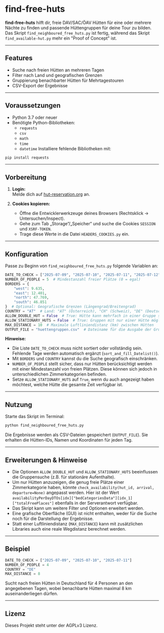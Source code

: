 # find-free-huts

**find-free-huts** hilft dir, freie DAV/SAC/ÖAV Hütten für eine oder mehrere Nächte zu finden und passende Hüttengruppen für deine Tour zu bilden. Das Skript `find_neighboured_free_huts.py` ist fertig, während das Skript `find_available-hut.py` mehr ein "Proof of Concept" ist.

---

## Features

- Suche nach freien Hütten an mehreren Tagen
- Filter nach Land und geografischen Grenzen
- Gruppierung benachbarter Hütten für Mehrtagestouren
- CSV-Export der Ergebnisse

---

## Voraussetzungen

- Python 3.7 oder neuer
- Benötigte Python-Bibliotheken:
  - `requests`
  - `csv`
  - `math`
  - `time`
  - `datetime`
Installiere fehlende Bibliotheken mit:
```bash
pip install requests
```

---

## Vorbereitung

1. **Login:**  
   Melde dich auf [hut-reservation.org](https://www.hut-reservation.org) an.

2. **Cookies kopieren:**  
   - Öffne die Entwicklerwerkzeuge deines Browsers (Rechtsklick → Untersuchen/Inspect).
   - Gehe zum Tab „Storage“/„Speicher“ und suche die Cookies `SESSION` und `XSRF-TOKEN`.
   - Trage diese Werte in die Datei `HEADERS_COOKIES.py` ein.

---

## Konfiguration

Passe zu Beginn von `find_neighboured_free_huts.py` folgende Variablen an:

```python
DATE_TO_CHECK = ["2025-07-09", "2025-07-10", "2025-07-11", "2025-07-12"]  # Deine Wunschdaten (letztes Datum = Abreisetag)
NUMBER_OF_PEOPLE = 5  # Mindestanzahl freier Plätze (0 = egal)
BORDERS = {
    "west": 9.635,
    "east": 12.401,
    "north": 47.769,
    "south": 46.851
}  # Optional: Geografische Grenzen (Längengrad/Breitengrad)
COUNTRY = "AT"  # Land: "AT" (Österreich), "CH" (Schweiz), "DE" (Deutschland)
ALLOW_DOUBLE_HUT = False  # True: Hütte kann mehrfach in einer Gruppe sein
ALLOW_STATIONARY_HUTS = False  # True: Gruppen mit nur einer Hütte möglich
MAX_DISTANCE = 10  # Maximale Luftliniendistanz (km) zwischen Hütten
OUTPUT_FILE = "huettengruppen.csv"  # Dateiname für die Ausgabe der Gruppen
```

**Hinweise:**
- Die Liste `DATE_TO_CHECK` muss nicht sortiert oder vollständig sein. Fehlende Tage werden automatisch ergänzt (`sort_and_fill_Datelist()`).
- Mit `BORDERS` und `COUNTRY` kannst du die Suche geografisch einschränken.
- `NUMBER_OF_PEOPLE` stellt sicher, dass nur Hütten berücksichtigt werden mit einer Mindestanzahl von freien Plätzen. Diese können sich jedoch in unterschiedlichen Zimmerkategorien befinden. 
- Setze `ALLOW_STATIONARY_HUTS` auf `True`, wenn du auch angezeigt haben möchtest, welche Hütte die gesamte Zeit verfügbar ist.
---

## Nutzung

Starte das Skript im Terminal:

```bash
python find_neighboured_free_huts.py
```

Die Ergebnisse werden als CSV-Dateien gespeichert (`OUTPUT_FILE`). Sie erhalten die Hütten-IDs, Namen und Koordinaten für jeden Tag.

---

## Erweiterungen & Hinweise

- Die Optionen `ALLOW_DOUBLE_HUT` und `ALLOW_STATIONARY_HUTS` beeinflussen die Gruppensuche (z.B. für stationäre Aufenthalte).
- Um nur Hütten anzuzeigen, die genug freie Plätze einer Zimmerkategorie haben, könnte `check_availability(hut_id, arrival, departure=None)` angepasst werden. Hier ist der Wert `availabilityPerDayDTOs[idx]["bedCategoriesData"][idx_1]["totalFreePlaces"]` ebenfalls in der Serverantwort verfügbar.
- Das Skript kann um weitere Filter und Optionen erweitert werden.
- Eine grafische Oberfläche (GUI) ist nicht enthalten, weder für die Suche noch für die Darstellung der Ergebnisse.
- Statt einer Luftliniendistanz (`MAX_DISTANCE`) kann mit zusätzlichen Libraries auch eine reale Wegdistanz berechnet werden.

---

## Beispiel

```python
DATE_TO_CHECK = ["2025-07-09", "2025-07-10", "2025-07-11"]
NUMBER_OF_PEOPLE = 4
COUNTRY = "DE"
MAX_DISTANCE = 8
```
Sucht nach freien Hütten in Deutschland für 4 Personen an den angegebenen Tagen, wobei benachbarte Hütten maximal 8 km auseinanderliegen dürfen.

---

## Lizenz

Dieses Projekt steht unter der AGPLv3 Lizenz.


